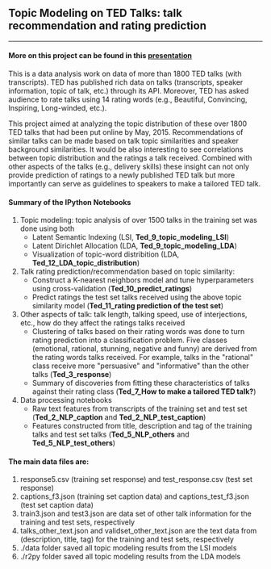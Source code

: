 ## Topic Modeling on TED Talks: talk recommendation and rating prediction
---
#### More on this project can be found in this [presentation](http://www.slideshare.net/YesuFeng/how-to-make-a-tailored-ted-talk)

This is a data analysis work on data of more than 1800 TED talks (with transcripts). TED has published rich data on talks (transcripts, speaker information, topic of talk, etc.) through its API. Moreover, TED has asked audience to rate talks using 14 rating words (e.g., Beautiful, Convincing, Inspiring, Long-winded, etc.). 

This project aimed at analyzing the topic distribution of these over 1800 TED talks that had been put online by May, 2015. Recommendations of similar talks can be made based on talk topic similarities and speaker background similarities. It would be also interesting to see correlations between topic distribution and the ratings a talk received. Combined with other aspects of the talks (e.g., delivery skills) these insight can not only provide prediction of ratings to a newly published TED talk but more importantly can serve as guidelines to speakers to make a tailored TED talk. 

#### Summary of the IPython Notebooks
  1. Topic modeling: topic analysis of over 1500 talks in the training set was done using both 
      + Latent Semantic Indexing (LSI, **Ted_9_topic_modeling_LSI**)
      + Latent Dirichlet Allocation (LDA, **Ted_9_topic_modeling_LDA**)
      + Visualization of topic-word distribition (LDA, **Ted_12_LDA_topic_distribution**)
  2. Talk rating prediction/recommendation based on topic similarity: 
      + Construct a K-nearest neighbors model and tune hyperparameters using cross-validation (**Ted_10_predict_ratings**)
      + Predict ratings the test set talks received using the above topic similarity model (**Ted_11_rating prediction of the test set**)
  3. Other aspects of talk: talk length, talking speed, use of interjections, etc., how do they affect the ratings talks received
      + Clustering of talks based on their rating words was done to turn rating prediction into a classification problem. Five classes (emotional, rational, stunning, negative and funny) are derived from the rating words talks received. For example, talks in the "rational" class receive more "persuasive" and "informative" than the other talks (**Ted_3_response**)
      + Summary of discoveries from fitting these characteristics of talks against their rating class (**Ted_7_How to make a tailored TED talk?**)
  4. Data processing notebooks
      + Raw text features from transcripts of the training set and test set (**Ted_2_NLP_caption** and **Ted_2_NLP_test_caption**)
      + Features constructed from title, description and tag of the training talks and test set talks (**Ted_5_NLP_others** and **Ted_5_NLP_test_others**)

#### The main data files are:  
  1. response5.csv (training set response) and test_response.csv (test set response)  
  2. captions_f3.json (training set caption data) and captions_test_f3.json (test set caption data)  
  3. train3.json and test3.json are data set of other talk information for the training and test sets, respectively  
  4. talks_other_text.json and validset_other_text.json are the text data from (description, title, tag) for the training and test sets, respectively  
  5. ./data folder saved all topic modeling results from the LSI models
  6. ./r2py folder saved all topic modeling results from the LDA models

